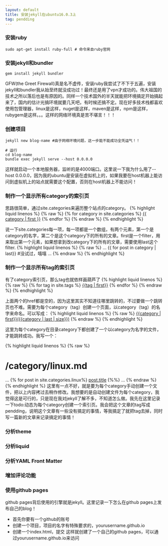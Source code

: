 ```yaml
---
layout: default
title: 安装jekyll在ubuntu16.0.3上
tag: pendding
---
```


### 安装ruby
```
sudo apt-get install ruby-full # 命令来自ruby官网
```

### 安装jekyll和bundler
```
gem install jekyll bundler
```

GFW(the Greet Firewall)真是名不虚传，安装ruby我尝试了不下于五遍，安装jekyll和bundler我从始至终就没成功过！最终还是用了vpn才成功的。伟大祖国的技术之所以落后也是有原因的。同样一个技术国外的半天就能把环境搞定开始搞起来了，国内的估计光搞环境就要几天吧，有时候还搞不定。现在好多技术栈都喜欢使用包管理器，linux是这样，nuget是这样，maven是这样，npm是这样，rubygem是这样。。。这样的网络环境真是苦不堪言！！！

### 创建项目
```
jekyll new blog-name #由于网络环境问题，这一步能不能成功全凭运气！！

# 运行
cd blog-name
bundle exec jekyll serve --host 0.0.0.0
```

这样就启动一个本地服务器，监听的是4000端口。这里说一下我为什么用了--host 0.0.0.0，因为我的ubuntu是安装在虚拟机上的，如果我要在host机器上能访问到虚拟机上的站点就需要这个配置，否则在host机器上不能访问！

### 制作一个显示所有category的索引页
思路很简单，通过site.categories来遍历整个站点的category。
{% highlight liquid linenos %}
{% raw %}
{% for category in site.categories %}
  <a href="">{{ category | first }}</a>
{% endfor %}
{% endraw %}
{% endhighlight %}

说一下site.categories每一项，每一项都是一个数组，有两个元素，第一个是category的名字，第二个是这个category下的所有的文章。first是一个filter，用来取出第一个元素，如果想拿到改category下的所有的文章，需要使用last这个filter.
{% highlight liquid linenos %}
{% raw %}
...
{{ for post in category | last}} #没试过，嘻嘻
...
{% endraw %}
{% endhighlight %}

### 制作一个显示所有tag的索引页
有了category索引页，那么tag也就依样画葫芦了
{% highlight liquid linenos %}
{% raw %}
{% for tag in site.tags %}
    <a href="">{{tag | first}}</a>
{% endfor %}
{% endraw %}
{% endhighlight %}

上面两个的href都是空的，因为这里其实不知道往哪里跳转的，不过要做一个跳转页也不难。需要为每个category（tag）创建一个页面，以category（tag）的名字来命名。可以写成：
{% highlight liquid linenos %}
{% raw %}
<a href="/category/{{category | first}}.html">{{category | first}}({{category | last | size}})</a>
{% endraw %}
{% endhighlight %}

这里为每个category在目录category下都创建了一个以category为名字的文件，才能跳转成功。我写一个：

{% highlight liquid linenos %}
{% raw %}
# /category/linux.md

...
{% for post in site.categories.linux%}
    <a href="{{post.url}}">post.title</a>
{%%}
...
{% endraw %}
{% endhighlight %}
这里有一点不好，就是要为每个category手动创建一个文件，把以上内容拷过去稍作修改。我想要的是自动创建文件为每个category，我觉得这是可行的，只是现在我对jekyll了解不多，不知道怎么做。我先在这里记录一下todo:动态为每个category创建一个索引页。我会把这个文章的tag写成pendding，说明这个文章有一些没有搞定的事情，等我搞定了就把tag去掉，同时写一篇新的文章来记录搞定的事情！
### 分析theme

### 分析liquid

### 分析YAML Front Matter

### 增加评论功能

### 使用github pages
github pages背后使用的引擎就是jekyll。这里记录一下怎么在github pages上发布自己的blog！
- 首先你要有一个github的账号
- 创建一个项目，项目的名字有特殊要求的，yourusername.github.io
- 创建一个index.html，提交
这样就创建了一个自己的github pages，可以通过yourusername.github.io来访问

